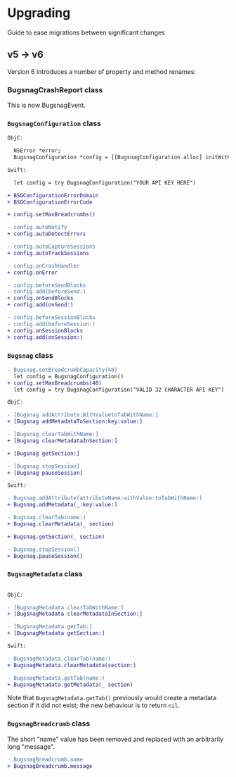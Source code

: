 # Upgrading

Guide to ease migrations between significant changes

## v5 -> v6

Version 6 introduces a number of property and method renames:

### BugsnagCrashReport class

This is now BugsnagEvent.

### `BugsnagConfiguration` class

```diff
ObjC: 

  NSError *error;
  BugsnagConfiguration *config = [[BugsnagConfiguration alloc] initWithApiKey:"YOUR API KEY HERE" error:error];

Swift:

  let config = try BugsnagConfiguration("YOUR API KEY HERE")

+ BSGConfigurationErrorDomain
+ BSGConfigurationErrorCode

+ config.setMaxBreadcrumbs()

- config.autoNotify
+ config.autoDetectErrors

- config.autoCaptureSessions
+ config.autoTrackSessions

- config.onCrashHandler
+ config.onError

- config.beforeSendBlocks
- config.add(beforeSend:)
+ config.onSendBlocks
+ config.add(onSend:)

- config.beforeSessionBlocks
- config.add(beforeSession:)
+ config.onSessionBlocks
+ config.add(onSession:)
```

### `Bugsnag` class

```diff
- Bugsnag.setBreadcrumbCapacity(40)
  let config = BugsnagConfiguration()
+ config.setMaxBreadcrumbs(40)
  let config = try BugsnagConfiguration("VALID 32 CHARACTER API KEY")

ObjC:

- [Bugsnag addAttribute:WithValuetoTabWithName:]
+ [Bugsnag addMetadataToSection:key:value:]

- [Bugsnag clearTabWithName:]
+ [Bugsnag clearMetadataInSection:]

+ [Bugsnag getSection:]

- [Bugsnag stopSession]
+ [Bugsnag pauseSession]

Swift:

- Bugsnag.addAttribute(attributeName:withValue:toTabWithName:)
+ Bugsnag.addMetadata(_:key:value:)

- Bugsnag.clearTab(name:)
+ Bugsnag.clearMetadata(_ section)

+ Bugsnag.getSection(_ section)

- Bugsnag.stopSession()
+ Bugsnag.pauseSession()
```

### `BugsnagMetadata` class

```diff

ObjC: 

- [BugsnagMetadata clearTabWithName:]
+ [BugsnagMetadata clearMetadataInSection:]

- [BugsnagMetadata getTab:]
+ [BugsnagMetadata getSection:]

Swift:

- BugsnagMetadata.clearTab(name:)
+ BugsnagMetadata.clearMetadata(section:)

- BugsnagMetadata.getTab(name:)
+ BugsnagMetadata.getMetadata(_ section)
```

Note that `BugsnagMetadata.getTab()` previously would create a metadata section if it
did not exist; the new behaviour is to return `nil`. 

### `BugsnagBreadcrumb` class

The short "name" value has been removed and replaced with an arbitrarily long "message".

```diff
- BugsnagBreadcrumb.name
+ BugsnagBreadcrumb.message
```
